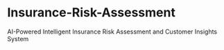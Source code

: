 # Insurance-Risk-Assessment
AI-Powered Intelligent Insurance Risk Assessment and Customer Insights System
